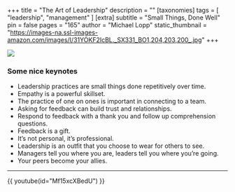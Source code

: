 +++
title = "The Art of Leadership"
description = ""
[taxonomies]
tags = [ "leadership", "management" ]
[extra]
subtitle = "Small Things, Done Well"
pin = false
pages = "165"
author = "Michael Lopp"
static_thumbnail = "https://images-na.ssl-images-amazon.com/images/I/31YOKF2IcBL._SX331_BO1,204,203,200_.jpg"
+++

<a target="_blank" href="https://amzn.to/3h9Js6h">
    <img border="0" src="https://images-na.ssl-images-amazon.com/images/I/31YOKF2IcBL._SX331_BO1,204,203,200_.jpg" >
</a>

<!-- more -->

### Some nice keynotes

- Leadership practices are small things done repetitively over time.
- Empathy is a powerful skillset.
- The practice of one on ones is important in connecting to a team.
- Asking for feedback can build trust and relationships.
- Respond to feedback with a thank you and follow up comprehension questions.
- Feedback is a gift.
- It’s not personal, it’s professional.
- Leadership is an outfit that you choose to wear for others to see.
- Managers tell you where you are, leaders tell you where you’re going.
- Your peers become your allies.

---

{{ youtube(id="Mf15xcXBedU") }}
